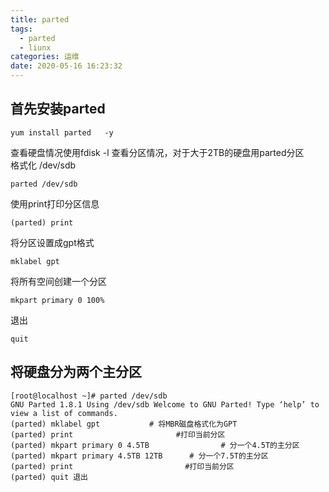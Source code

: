 ```yaml
---
title: parted
tags:
  - parted
  - liunx
categories: 运维
date: 2020-05-16 16:23:32
---
```

## 首先安装parted

    yum install parted   -y

查看硬盘情况使用fdisk -l 查看分区情况，对于大于2TB的硬盘用parted分区
<br/>格式化 /dev/sdb<br/>
  
    parted /dev/sdb

使用print打印分区信息

    (parted) print

将分区设置成gpt格式

    mklabel gpt    

将所有空间创建一个分区

    mkpart primary 0 100%

退出

    quit

## 将硬盘分为两个主分区

    [root@localhost ~]# parted /dev/sdb   
    GNU Parted 1.8.1 Using /dev/sdb Welcome to GNU Parted! Type ‘help’ to view a list of commands.
    (parted) mklabel gpt           # 将MBR磁盘格式化为GPT
    (parted) print                       #打印当前分区
    (parted) mkpart primary 0 4.5TB                # 分一个4.5T的主分区
    (parted) mkpart primary 4.5TB 12TB      # 分一个7.5T的主分区
    (parted) print                         #打印当前分区
    (parted) quit 退出
